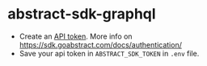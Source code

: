 # abstract-sdk-graphql

- Create an [API token](https://app.goabstract.com/account/tokens). More info on https://sdk.goabstract.com/docs/authentication/
- Save your api token in `ABSTRACT_SDK_TOKEN` in `.env` file.